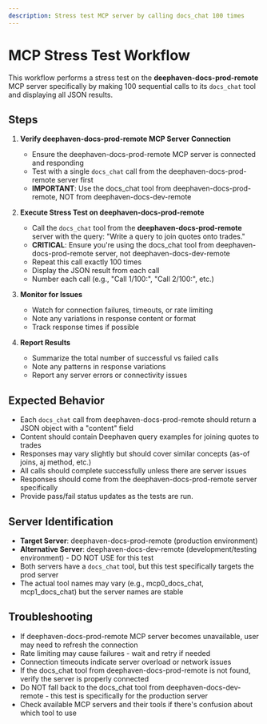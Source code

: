```yaml
---
description: Stress test MCP server by calling docs_chat 100 times
---
```


# MCP Stress Test Workflow

This workflow performs a stress test on the **deephaven-docs-prod-remote** MCP server specifically by making 100 sequential calls to its `docs_chat` tool and displaying all JSON results.

## Steps

1. **Verify deephaven-docs-prod-remote MCP Server Connection**
   - Ensure the deephaven-docs-prod-remote MCP server is connected and responding
   - Test with a single `docs_chat` call from the deephaven-docs-prod-remote server first
   - **IMPORTANT**: Use the docs_chat tool from deephaven-docs-prod-remote, NOT from deephaven-docs-dev-remote

2. **Execute Stress Test on deephaven-docs-prod-remote**
   - Call the `docs_chat` tool from the **deephaven-docs-prod-remote** server with the query: "Write a query to join quotes onto trades."
   - **CRITICAL**: Ensure you're using the docs_chat tool from deephaven-docs-prod-remote server, not deephaven-docs-dev-remote
   - Repeat this call exactly 100 times
   - Display the JSON result from each call
   - Number each call (e.g., "Call 1/100:", "Call 2/100:", etc.)

3. **Monitor for Issues**
   - Watch for connection failures, timeouts, or rate limiting
   - Note any variations in response content or format
   - Track response times if possible

4. **Report Results**
   - Summarize the total number of successful vs failed calls
   - Note any patterns in response variations
   - Report any server errors or connectivity issues

## Expected Behavior

- Each `docs_chat` call from deephaven-docs-prod-remote should return a JSON object with a "content" field
- Content should contain Deephaven query examples for joining quotes to trades
- Responses may vary slightly but should cover similar concepts (as-of joins, aj method, etc.)
- All calls should complete successfully unless there are server issues
- Responses should come from the deephaven-docs-prod-remote server specifically
- Provide pass/fail status updates as the tests are run.

## Server Identification

- **Target Server**: deephaven-docs-prod-remote (production environment)
- **Alternative Server**: deephaven-docs-dev-remote (development/testing environment) - DO NOT USE for this test
- Both servers have a `docs_chat` tool, but this test specifically targets the prod server
- The actual tool names may vary (e.g., mcp0_docs_chat, mcp1_docs_chat) but the server names are stable

## Troubleshooting

- If deephaven-docs-prod-remote MCP server becomes unavailable, user may need to refresh the connection
- Rate limiting may cause failures - wait and retry if needed
- Connection timeouts indicate server overload or network issues
- If the docs_chat tool from deephaven-docs-prod-remote is not found, verify the server is properly connected
- Do NOT fall back to the docs_chat tool from deephaven-docs-dev-remote - this test is specifically for the production server
- Check available MCP servers and their tools if there's confusion about which tool to use